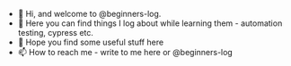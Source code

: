
- 👋 Hi, and welcome to @beginners-log.
- 👀 Here you can find things I log about while learning them - automation testing, cypress etc.
- 🌱 Hope you find some useful stuff here 
- 📫 How to reach me - write to me here or @beginners-log


<!---
beginners-log/beginners-log is a ✨ special ✨ repository because its `README.md` (this file) appears on your GitHub profile.
You can click the Preview link to take a look at your changes.
--->
